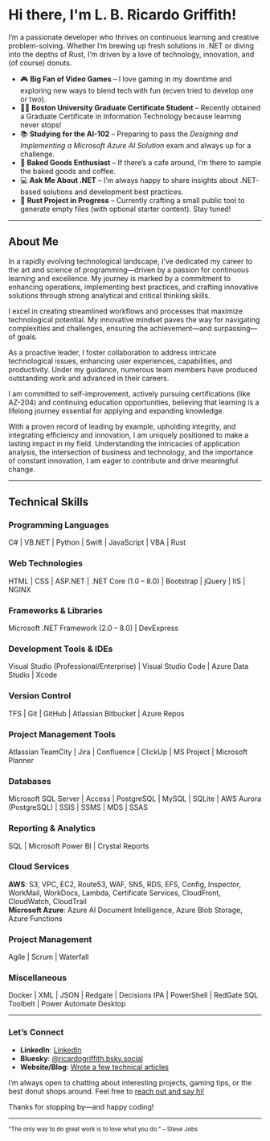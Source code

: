 # Hi there, I'm L. B. Ricardo Griffith!

I’m a passionate developer who thrives on continuous learning and creative problem-solving. Whether I’m brewing up fresh solutions in .NET or diving into the depths of Rust, I’m driven by a love of technology, innovation, and (of course) donuts.

- 🎮 **Big Fan of Video Games** – I love gaming in my downtime and exploring new ways to blend tech with fun (ecven tried to develop one or two).
- 👨‍🎓 **Boston University Graduate Certificate Student** – Recently obtained a Graduate Certificate in Information Technology because learning never stops!
- 📚 **Studying for the AI-102** – Preparing to pass the *Designing and Implementing a Microsoft Azure AI Solution* exam and always up for a challenge.
- 🍩 **Baked Goods Enthusiast** – If there’s a cafe around, I’m there to sample the baked goods and coffee.
- 💻 **Ask Me About .NET** – I’m always happy to share insights about .NET-based solutions and development best practices.
- 🦀 **Rust Project in Progress** – Currently crafting a small public tool to generate empty files (with optional starter content). Stay tuned!

---

## About Me

In a rapidly evolving technological landscape, I’ve dedicated my career to the art and science of programming—driven by a passion for continuous learning and excellence. My journey is marked by a commitment to enhancing operations, implementing best practices, and crafting innovative solutions through strong analytical and critical thinking skills.

I excel in creating streamlined workflows and processes that maximize technological potential. My innovative mindset paves the way for navigating complexities and challenges, ensuring the achievement—and surpassing—of goals.

As a proactive leader, I foster collaboration to address intricate technological issues, enhancing user experiences, capabilities, and productivity. Under my guidance, numerous team members have produced outstanding work and advanced in their careers.

I am committed to self-improvement, actively pursuing certifications (like AZ-204) and continuing education opportunities, believing that learning is a lifelong journey essential for applying and expanding knowledge.

With a proven record of leading by example, upholding integrity, and integrating efficiency and innovation, I am uniquely positioned to make a lasting impact in my field. Understanding the intricacies of application analysis, the intersection of business and technology, and the importance of constant innovation, I am eager to contribute and drive meaningful change.

---

## Technical Skills

### Programming Languages
C# | VB.NET | Python | Swift | JavaScript | VBA | Rust

### Web Technologies
HTML | CSS | ASP.NET | .NET Core (1.0 – 8.0) | Bootstrap | jQuery | IIS | NGINX

### Frameworks & Libraries
Microsoft .NET Framework (2.0 – 8.0) | DevExpress

### Development Tools & IDEs
Visual Studio (Professional/Enterprise) | Visual Studio Code | Azure Data Studio | Xcode

### Version Control
TFS | Git | GitHub | Atlassian Bitbucket | Azure Repos

### Project Management Tools
Atlassian TeamCity | Jira | Confluence | ClickUp | MS Project | Microsoft Planner

### Databases
Microsoft SQL Server | Access | PostgreSQL | MySQL | SQLite | AWS Aurora (PostgreSQL) | SSIS | SSMS | MDS | SSAS

### Reporting & Analytics
SQL | Microsoft Power BI | Crystal Reports

### Cloud Services
**AWS**: S3, VPC, EC2, Route53, WAF, SNS, RDS, EFS, Config, Inspector, WorkMail, WorkDocs, Lambda, Certificate Services, CloudFront, CloudWatch, CloudTrail  
**Microsoft Azure**: Azure AI Document Intelligence, Azure Blob Storage, Azure Functions

### Project Management
Agile | Scrum | Waterfall

### Miscellaneous
Docker | XML | JSON | Redgate | Decisions IPA | PowerShell | RedGate SQL Toolbelt | Power Automate Desktop

---

### Let’s Connect

- **LinkedIn**: [LinkedIn](https://www.linkedin.com/in/ricardo-griffith/)  
- **Bluesky**: [@ricardogriffith.bsky.social](@ricardogriffith.bsky.social)  
- **Website/Blog**: [Wrote a few technical articles](https://articles.ricardogriffith.com)  

I’m always open to chatting about interesting projects, gaming tips, or the best donut shops around. Feel free to [reach out and say hi!](#)

Thanks for stopping by—and happy coding!

---

<sub>“The only way to do great work is to love what you do.” – Steve Jobs</sub>

